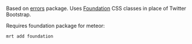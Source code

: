 Based on [errors](https://github.com/tmeasday/meteor-errors) package.
Uses [Foundation](http://foundation.zurb.com/) CSS classes in place of
Twitter Bootstrap.

Requires foundation package for meteor:

    mrt add foundation
